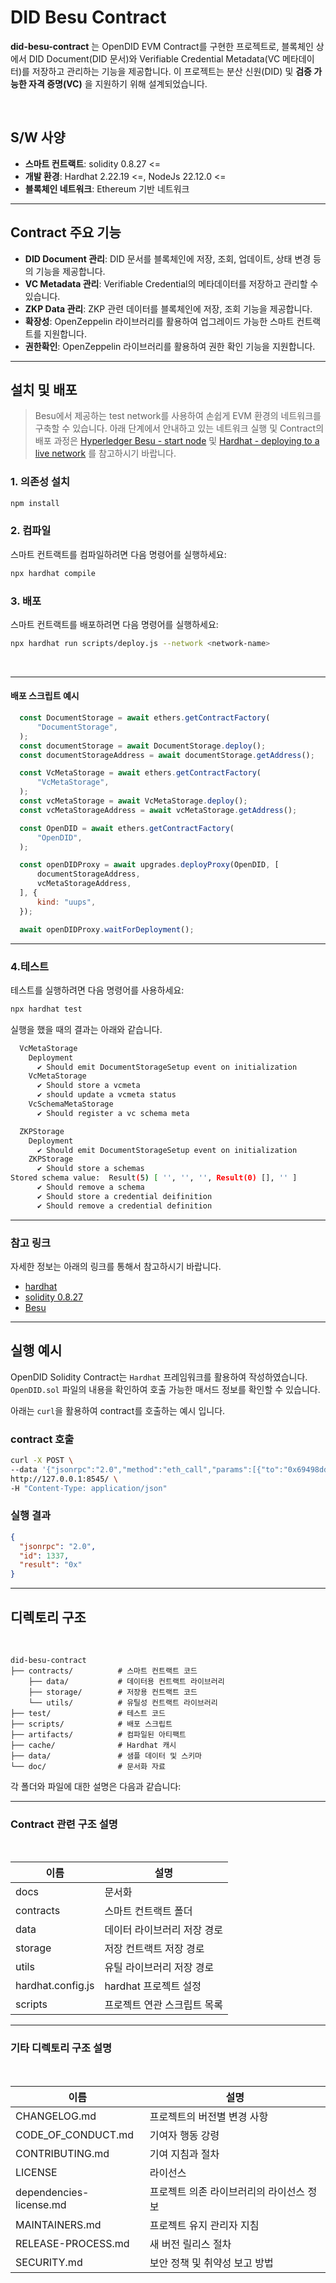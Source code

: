 # DID Besu Contract

**did-besu-contract** 는 OpenDID EVM Contract를 구현한 프로젝트로, 블록체인 상에서 DID Document(DID 문서)와 Verifiable Credential Metadata(VC 메타데이터)를 저장하고 관리하는 기능을 제공합니다.
이 프로젝트는 분산 신원(DID) 및 **검증 가능한 자격 증명(VC)** 을 지원하기 위해 설계되었습니다.

<br>

## S/W 사양

- **스마트 컨트랙트**: solidity 0.8.27 <=
- **개발 환경**: Hardhat 2.22.19 <=, NodeJs 22.12.0 <=
- **블록체인 네트워크**: Ethereum 기반 네트워크

---

## Contract 주요 기능

- **DID Document 관리**: DID 문서를 블록체인에 저장, 조회, 업데이트, 상태 변경 등의 기능을 제공합니다.
- **VC Metadata 관리**: Verifiable Credential의 메타데이터를 저장하고 관리할 수 있습니다.
- **ZKP Data 관리**: ZKP 관련 데이터를 블록체인에 저장, 조회 기능을 제공합니다.
- **확장성**: OpenZeppelin 라이브러리를 활용하여 업그레이드 가능한 스마트 컨트랙트를 지원합니다.
- **권한확인**: OpenZeppelin 라이브러리를 활용하여 권한 확인 기능을 지원합니다.

---

## 설치 및 배포

> Besu에서 제공하는 test network를 사용하여 손쉽게 EVM 환경의 네트워크를 구축할 수 있습니다.
> 아래 단계에서 안내하고 있는 네트워크 실행 및 Contract의 배포 과정은 [Hyperledger Besu - start node](https://besu.hyperledger.org/private-networks/get-started/start-node) 및 [Hardhat - deploying to a live network](https://hardhat.org/tutorial/deploying-to-a-live-network) 를 참고하시기 바랍니다.

### 1. 의존성 설치

```bash
npm install
```

### 2. 컴파일

스마트 컨트랙트를 컴파일하려면 다음 명령어를 실행하세요:

```bash
npx hardhat compile
```

### 3. 배포

스마트 컨트랙트를 배포하려면 다음 명령어를 실행하세요:

```bash
npx hardhat run scripts/deploy.js --network <network-name>
```

<br>

---

#### 배포 스크립트 예시

```javascript
  const DocumentStorage = await ethers.getContractFactory(
      "DocumentStorage",
  );
  const documentStorage = await DocumentStorage.deploy();
  const documentStorageAddress = await documentStorage.getAddress();

  const VcMetaStorage = await ethers.getContractFactory(
      "VcMetaStorage",
  );
  const vcMetaStorage = await VcMetaStorage.deploy();
  const vcMetaStorageAddress = await vcMetaStorage.getAddress();

  const OpenDID = await ethers.getContractFactory(
      "OpenDID",
  );

  const openDIDProxy = await upgrades.deployProxy(OpenDID, [
      documentStorageAddress,
      vcMetaStorageAddress,
  ], {
      kind: "uups",
  });

  await openDIDProxy.waitForDeployment();
```

---

### 4.테스트

테스트를 실행하려면 다음 명령어를 사용하세요:

```bash
npx hardhat test
```

실행을 했을 때의 결과는 아래와 같습니다.

```bash
  VcMetaStorage
    Deployment
      ✔ Should emit DocumentStorageSetup event on initialization
    VcMetaStorage
      ✔ Should store a vcmeta
      ✔ should update a vcmeta status
    VcSchemaMetaStorage
      ✔ Should register a vc schema meta

  ZKPStorage
    Deployment
      ✔ Should emit DocumentStorageSetup event on initialization
    ZKPStorage
      ✔ Should store a schemas
Stored schema value:  Result(5) [ '', '', '', Result(0) [], '' ]
      ✔ Should remove a schema
      ✔ Should store a credential deifinition
      ✔ Should remove a credential definition
```
---

### 참고 링크
자세한 정보는 아래의 링크를 통해서 참고하시기 바랍니다.

- [hardhat](https://hardhat.org)
- [solidity 0.8.27](https://docs.soliditylang.org/en/v0.8.27/)
- [Besu](https://besu.hyperledger.org)

---

## 실행 예시

OpenDID Solidity Contract는 `Hardhat` 프레임워크를 활용하여 작성하였습니다.
`OpenDID.sol` 파일의 내용을 확인하여 호출 가능한 매서드 정보를 확인할 수 있습니다.

아래는 `curl`을 활용하여 contract를 호출하는 예시 입니다.

### contract 호출

```bash
curl -X POST \
--data '{"jsonrpc":"2.0","method":"eth_call","params":[{"to":"0x69498dd54bd25aa0c886cf1f8b8ae0856d55ff13","value":"0x1"}, "latest"],"id":53}' \ 
http://127.0.0.1:8545/ \
-H "Content-Type: application/json"
```

### 실행 결과

```json
{
  "jsonrpc": "2.0",
  "id": 1337,
  "result": "0x"
}
```

---

## 디렉토리 구조

<br>

```plaintext
did-besu-contract
├── contracts/          # 스마트 컨트랙트 코드
    ├── data/           # 데이터용 컨트랙트 라이브러리
    ├── storage/        # 저장용 컨트랙트 코드
    └── utils/          # 유틸성 컨트랙트 라이브러리
├── test/               # 테스트 코드
├── scripts/            # 배포 스크립트
├── artifacts/          # 컴파일된 아티팩트
├── cache/              # Hardhat 캐시
├── data/               # 샘플 데이터 및 스키마
└── doc/                # 문서화 자료
```

각 폴더와 파일에 대한 설명은 다음과 같습니다:

---

### Contract 관련 구조 설명

<br>

| 이름              | 설명                        |
| ----------------- | --------------------------- |
| docs              | 문서화                      |
| contracts         | 스마트 컨트랙트 폴더        |
| data              | 데이터 라이브러리 저장 경로 |
| storage           | 저장 컨트랙트 저장 경로     |
| utils             | 유틸 라이브러리 저장 경로   |
| hardhat.config.js | hardhat 프로젝트 설정       |
| scripts           | 프로젝트 연관 스크립트 목록 |

---

### 기타 디렉토리 구조 설명

<br>

| 이름                    | 설명                                     |
| ----------------------- | ---------------------------------------- |
| CHANGELOG.md            | 프로젝트의 버전별 변경 사항              |
| CODE_OF_CONDUCT.md      | 기여자 행동 강령                         |
| CONTRIBUTING.md         | 기여 지침과 절차                         |
| LICENSE                 | 라이선스                                 |
| dependencies-license.md | 프로젝트 의존 라이브러리의 라이선스 정보 |
| MAINTAINERS.md          | 프로젝트 유지 관리자 지침                |
| RELEASE-PROCESS.md      | 새 버전 릴리스 절차                      |
| SECURITY.md             | 보안 정책 및 취약성 보고 방법            |
